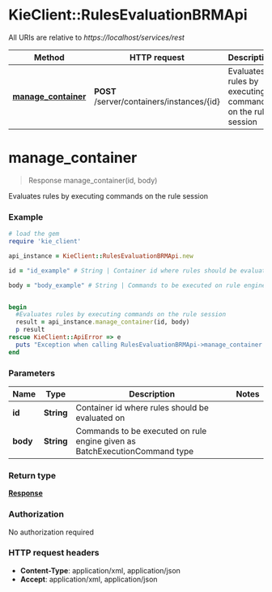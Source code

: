 # KieClient::RulesEvaluationBRMApi

All URIs are relative to *https://localhost/services/rest*

Method | HTTP request | Description
------------- | ------------- | -------------
[**manage_container**](RulesEvaluationBRMApi.md#manage_container) | **POST** /server/containers/instances/{id} | Evaluates rules by executing commands on the rule session


# **manage_container**
> Response manage_container(id, body)

Evaluates rules by executing commands on the rule session



### Example
```ruby
# load the gem
require 'kie_client'

api_instance = KieClient::RulesEvaluationBRMApi.new

id = "id_example" # String | Container id where rules should be evaluated on

body = "body_example" # String | Commands to be executed on rule engine given as BatchExecutionCommand type


begin
  #Evaluates rules by executing commands on the rule session
  result = api_instance.manage_container(id, body)
  p result
rescue KieClient::ApiError => e
  puts "Exception when calling RulesEvaluationBRMApi->manage_container: #{e}"
end
```

### Parameters

Name | Type | Description  | Notes
------------- | ------------- | ------------- | -------------
 **id** | **String**| Container id where rules should be evaluated on | 
 **body** | **String**| Commands to be executed on rule engine given as BatchExecutionCommand type | 

### Return type

[**Response**](Response.md)

### Authorization

No authorization required

### HTTP request headers

 - **Content-Type**: application/xml, application/json
 - **Accept**: application/xml, application/json



